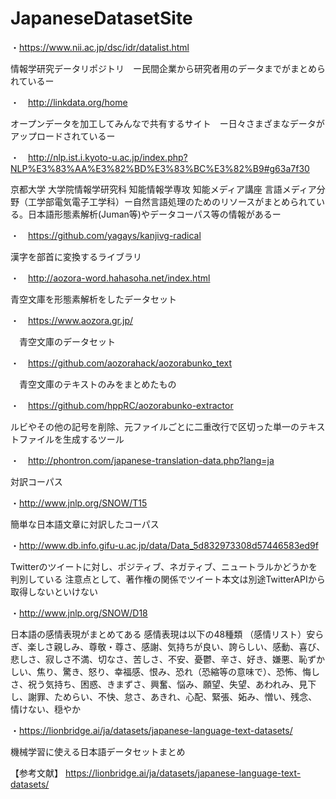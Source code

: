 # JapaneseDatasetSite

・https://www.nii.ac.jp/dsc/idr/datalist.html

情報学研究データリポジトリ　ー民間企業から研究者用のデータまでがまとめられているー
  
・　http://linkdata.org/home

 オープンデータを加工してみんなで共有するサイト　ー日々さまざまなデータがアップロードされているー　
  
・　http://nlp.ist.i.kyoto-u.ac.jp/index.php?NLP%E3%83%AA%E3%82%BD%E3%83%BC%E3%82%B9#g63a7f30

  京都大学 大学院情報学研究科 知能情報学専攻 知能メディア講座 言語メディア分野（工学部電気電子工学科）ー自然言語処理のためのリソースがまとめられている。日本語形態素解析(Juman等)やデータコーパス等の情報があるー
  
・　https://github.com/yagays/kanjivg-radical

  漢字を部首に変換するライブラリ
  
・　http://aozora-word.hahasoha.net/index.html

  青空文庫を形態素解析をしたデータセット
  
・　https://www.aozora.gr.jp/

　青空文庫のデータセット
 
・　https://github.com/aozorahack/aozorabunko_text

　青空文庫のテキストのみをまとめたもの
 
 ・　https://github.com/hppRC/aozorabunko-extractor
 
 ルビやその他の記号を削除、元ファイルごとに二重改行で区切った単一のテキストファイルを生成するツール

・　http://phontron.com/japanese-translation-data.php?lang=ja

対訳コーパス

・http://www.jnlp.org/SNOW/T15

簡単な日本語文章に対訳したコーパス

・http://www.db.info.gifu-u.ac.jp/data/Data_5d832973308d57446583ed9f

Twitterのツイートに対し、ポジティブ、ネガティブ、ニュートラルかどうかを判別している
注意点として、著作権の関係でツイート本文は別途TwitterAPIから取得しないといけない

・http://www.jnlp.org/SNOW/D18

日本語の感情表現がまとめてある
感情表現は以下の48種類
（感情リスト）安らぎ、楽しさ親しみ、尊敬・尊さ、感謝、気持ちが良い、誇らしい、感動、喜び、悲しさ、寂しさ不満、切なさ、苦しさ、不安、憂鬱、辛さ、好き、嫌悪、恥ずかしい、焦り、驚き、怒り、幸福感、恨み、恐れ（恐縮等の意味で）、恐怖、悔しさ、祝う気持ち、困惑、きまずさ、興奮、悩み、願望、失望、あわれみ、見下し、謝罪、ためらい、不快、怠さ、あきれ、心配、緊張、妬み、憎い、残念、情けない、穏やか

・https://lionbridge.ai/ja/datasets/japanese-language-text-datasets/

機械学習に使える日本語データセットまとめ

【参考文献】
https://lionbridge.ai/ja/datasets/japanese-language-text-datasets/
